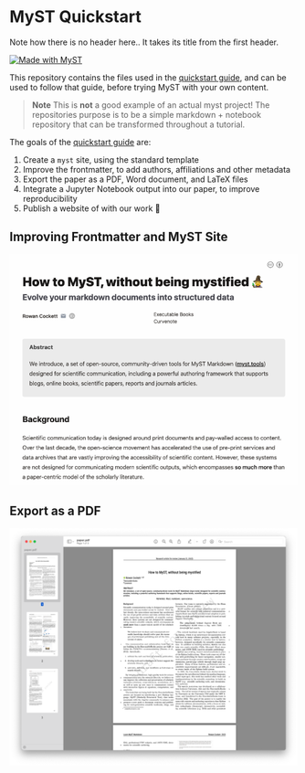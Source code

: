# MyST Quickstart

Note how there is no header here.. It takes its title from the first header.

[![Made with MyST](https://img.shields.io/badge/made%20with-myst-orange)](https://myst.tools)

This repository contains the files used in the [quickstart guide](https://myst.tools/docs/mystjs/quickstart), and can be used to follow that guide, before trying MyST with your own content.

> **Note** This is **not** a good example of an actual myst project! The repositories purpose is to be a simple markdown + notebook repository that can be transformed throughout a tutorial.

The goals of the [quickstart guide](https://myst.tools/docs/mystjs/quickstart) are:

1. Create a `myst` site, using the standard template
2. Improve the frontmatter, to add authors, affiliations and other metadata
3. Export the paper as a PDF, Word document, and LaTeX files
4. Integrate a Jupyter Notebook output into our paper, to improve reproducibility
5. Publish a website of with our work 🚀

## Improving Frontmatter and MyST Site

![](docs/images/frontmatter-after.png)

## Export as a PDF

![](docs/images/export-pdf.png)
